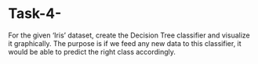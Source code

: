 # Task-4-
For the given ‘Iris’ dataset, create the Decision Tree classifier and visualize it graphically. The purpose is if we feed any new data to this classifier, it would be able to predict the right class accordingly.
